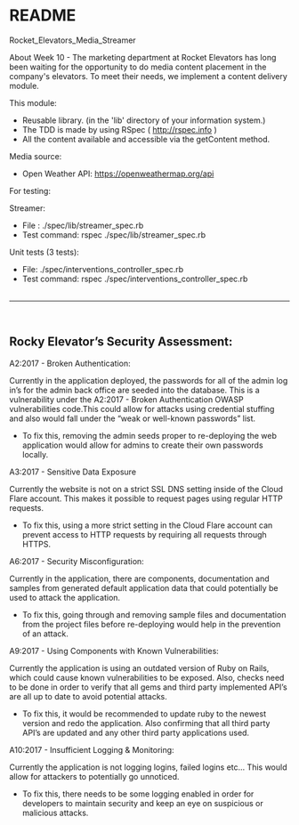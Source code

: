 # README

 Rocket_Elevators_Media_Streamer

About Week 10 - The marketing department at Rocket Elevators has long been waiting for the opportunity to do media content placement in the company's elevators. To meet their needs, we implement a content delivery module.

This module:

- Reusable library. (in the 'lib' directory of your information system.)
- The TDD is made by using RSpec ( http://rspec.info )
- All the content available and accessible via the getContent method.

Media source:

- Open Weather API: https://openweathermap.org/api

For testing:

Streamer:

- File : ./spec/lib/streamer_spec.rb
- Test command: rspec ./spec/lib/streamer_spec.rb

Unit tests (3 tests):

- File: ./spec/interventions_controller_spec.rb
- Test command: rspec ./spec/interventions_controller_spec.rb
<br><br>

----------------------------------------------------------------------------------------------------------------------------------------------

<br>
<h2>Rocky Elevator’s Security Assessment:</h2>

A2:2017 - Broken Authentication:

Currently in the application deployed, the passwords for all of the admin log in’s for the admin back office are seeded into the database. This is a vulnerability under the A2:2017 - Broken Authentication OWASP vulnerabilities code.This could allow for attacks using credential stuffing and also would fall under the “weak or well-known passwords” list.

- To fix this, removing the admin seeds proper to re-deploying the web application would allow for admins to create their own passwords locally.

A3:2017 - Sensitive Data Exposure

Currently the website is not on a strict SSL DNS setting inside of the Cloud Flare account. This makes it possible to request pages using regular HTTP requests.

- To fix this, using a more strict setting in the Cloud Flare account can prevent access to HTTP requests by requiring all requests through HTTPS.


A6:2017 - Security Misconfiguration:

Currently in the application, there are components, documentation and samples from generated default application data that could potentially be used to attack the application.

- To fix this, going through and removing sample files and documentation from the project files before re-deploying would help in the prevention of an attack.


A9:2017 - Using Components with Known Vulnerabilities:

Currently the application is using an outdated version of Ruby on Rails, which could cause  known vulnerabilities to be exposed. Also, checks need to be done in order to verify that all gems and third party implemented API’s are all up to date to avoid potential attacks.

- To fix this, it would be recommended to update ruby to the newest version and redo the application. Also confirming that all third party API’s are updated and any other third party applications used.

A10:2017 - Insufficient Logging & Monitoring:

Currently the application is not logging logins, failed logins etc… This would allow for attackers to potentially go unnoticed.

- To fix this, there needs to be some logging enabled in order for developers to maintain security and keep an eye on suspicious or malicious attacks. 
